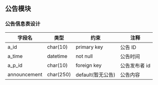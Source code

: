 ## 公告模块

### 公告信息表设计

| 字段名       | 类型      | 约束              | 注释          |
| ------------ | --------- | ----------------- | ------------- |
| a_id         | char(10)  | primary key       | 公告 ID       |
| a_time       | datetime  | not null          | 公告时间      |
| a_p_id       | char(10)  | foreign key       | 公告发布者 id |
| announcement | char(250) | default(暂无公告) | 公告内容      |

